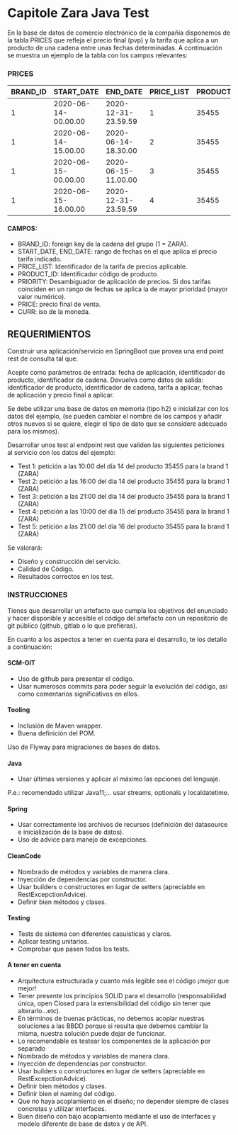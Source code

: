 # Capitole Zara Java Test

En la base de datos de comercio electrónico de la compañía disponemos de la tabla PRICES que refleja el precio final (pvp) y la tarifa que
aplica a un producto de una cadena entre unas fechas determinadas. A continuación se muestra un ejemplo de la tabla con los campos
relevantes:

### PRICES

| BRAND_ID | START_DATE          | END_DATE            | PRICE_LIST | PRODUCT_ID | PRIORITY | PRICE | CURR |
|----------|---------------------|---------------------|------------|------------|----------|-------|------|
| 1        | 2020-06-14-00.00.00 | 2020-12-31-23.59.59 | 1          | 35455      | 0        | 35.50 | EUR  |
| 1        | 2020-06-14-15.00.00 | 2020-06-14-18.30.00 | 2          | 35455      | 1        | 25.45 | EUR  |
| 1        | 2020-06-15-00.00.00 | 2020-06-15-11.00.00 | 3          | 35455      | 1        | 30.50 | EUR  |
| 1        | 2020-06-15-16.00.00 | 2020-12-31-23.59.59 | 4          | 35455      | 1        | 38.95 | EUR  |

#### CAMPOS:

- BRAND_ID: foreign key de la cadena del grupo (1 = ZARA).
- START_DATE, END_DATE: rango de fechas en el que aplica el precio tarifa indicado.
- PRICE_LIST: Identificador de la tarifa de precios aplicable.
- PRODUCT_ID: Identificador código de producto.
- PRIORITY: Desambiguador de aplicación de precios. Si dos tarifas coinciden en un rango de fechas se aplica la de mayor prioridad (mayor
valor numérico).
- PRICE: precio final de venta.
- CURR: iso de la moneda.



## REQUERIMIENTOS

Construir una aplicación/servicio en SpringBoot que provea una end point rest de consulta  tal que:

Acepte como parámetros de entrada: fecha de aplicación, identificador de producto, identificador de cadena.
Devuelva como datos de salida: identificador de producto, identificador de cadena, tarifa a aplicar, fechas de aplicación y precio final a
aplicar.

Se debe utilizar una base de datos en memoria (tipo h2) e inicializar con los datos del ejemplo, (se pueden cambiar el nombre de los campos
y añadir otros nuevos si se quiere, elegir el tipo de dato que se considere adecuado para los mismos).

Desarrollar unos test al endpoint rest que validen las siguientes peticiones al servicio con los datos del ejemplo:

- Test 1: petición a las 10:00 del día 14 del producto 35455 para la brand 1 (ZARA)
- Test 2: petición a las 16:00 del día 14 del producto 35455 para la brand 1 (ZARA)
- Test 3: petición a las 21:00 del día 14 del producto 35455 para la brand 1 (ZARA)
- Test 4: petición a las 10:00 del día 15 del producto 35455 para la brand 1 (ZARA)
- Test 5: petición a las 21:00 del día 16 del producto 35455 para la brand 1 (ZARA)

Se valorará:
- Diseño y construcción del servicio.
- Calidad de Código.
- Resultados correctos en los test.

### INSTRUCCIONES

Tienes que desarrollar un artefacto que cumpla los objetivos del enunciado y hacer disponible y accesible el código del artefacto con un
repositorio de git público (github, gitlab o lo que prefieras).

En cuanto a los aspectos a tener en cuenta para el desarrollo, te los detallo a continuación:

#### SCM-GIT
- Uso de github para presentar el código.
- Usar numerosos commits para poder seguir la evolución del código, así como comentarios significativos en ellos.

#### Tooling
- Inclusión de Maven wrapper.
- Buena definición del POM.

Uso de Flyway para migraciones de bases de datos.

#### Java

- Usar últimas versiones y aplicar al máximo las opciones del lenguaje.

P.e.: recomendado utilizar Java11;… usar streams, optionals y localdatetime.

#### Spring
- Usar correctamente los archivos de recursos (definición del datasource e inicialización de la base de datos).
- Uso de advice para manejo de excepciones.

#### CleanCode
- Nombrado de métodos y variables de manera clara.
- Inyección de dependencias por constructor.
- Usar builders o constructores en lugar de setters (apreciable en RestExcepctionAdvice).
- Definir bien métodos y clases.

#### Testing
- Tests de sistema con diferentes casuísticas y claros.
- Aplicar testing unitarios.
- Comprobar que pasen todos los tests.

#### A tener en cuenta

- Arquitectura estructurada y cuanto más legible sea el código ¡mejor que mejor!
- Tener presente los principios SOLID para el desarrollo (responsabilidad única, open Closed para la extensibilidad del código sin tener que
alterarlo...etc).
- En términos de buenas prácticas, no debemos acoplar nuestras soluciones a las BBDD porque si resulta que debemos cambiar la misma, nuestra
solución puede dejar de funcionar.
- Lo recomendable es testear los componentes de la aplicación por separado
- Nombrado de métodos y variables de manera clara.
- Inyección de dependencias por constructor.
- Usar builders o constructores en lugar de setters (apreciable en RestExcepctionAdvice).
- Definir bien métodos y clases.
- Definir bien el naming del código.
- Que no haya acoplamiento en el diseño; no depender siempre de clases concretas y utilizar interfaces.
- Buen diseño con bajo acoplamiento mediante el uso de interfaces y modelo diferente de base de datos y de API.
